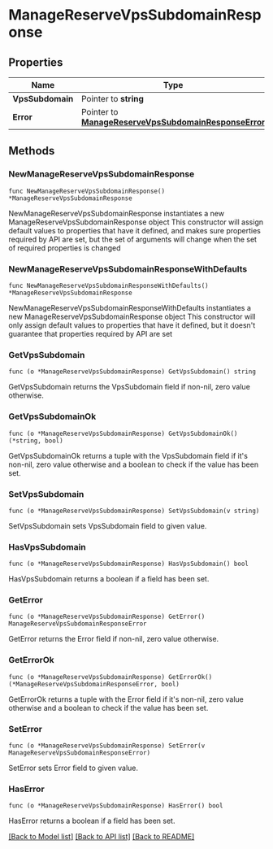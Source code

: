 # ManageReserveVpsSubdomainResponse

## Properties

Name | Type | Description | Notes
------------ | ------------- | ------------- | -------------
**VpsSubdomain** | Pointer to **string** |  | [optional] 
**Error** | Pointer to [**ManageReserveVpsSubdomainResponseError**](ManageReserveVpsSubdomainResponseError.md) |  | [optional] 

## Methods

### NewManageReserveVpsSubdomainResponse

`func NewManageReserveVpsSubdomainResponse() *ManageReserveVpsSubdomainResponse`

NewManageReserveVpsSubdomainResponse instantiates a new ManageReserveVpsSubdomainResponse object
This constructor will assign default values to properties that have it defined,
and makes sure properties required by API are set, but the set of arguments
will change when the set of required properties is changed

### NewManageReserveVpsSubdomainResponseWithDefaults

`func NewManageReserveVpsSubdomainResponseWithDefaults() *ManageReserveVpsSubdomainResponse`

NewManageReserveVpsSubdomainResponseWithDefaults instantiates a new ManageReserveVpsSubdomainResponse object
This constructor will only assign default values to properties that have it defined,
but it doesn't guarantee that properties required by API are set

### GetVpsSubdomain

`func (o *ManageReserveVpsSubdomainResponse) GetVpsSubdomain() string`

GetVpsSubdomain returns the VpsSubdomain field if non-nil, zero value otherwise.

### GetVpsSubdomainOk

`func (o *ManageReserveVpsSubdomainResponse) GetVpsSubdomainOk() (*string, bool)`

GetVpsSubdomainOk returns a tuple with the VpsSubdomain field if it's non-nil, zero value otherwise
and a boolean to check if the value has been set.

### SetVpsSubdomain

`func (o *ManageReserveVpsSubdomainResponse) SetVpsSubdomain(v string)`

SetVpsSubdomain sets VpsSubdomain field to given value.

### HasVpsSubdomain

`func (o *ManageReserveVpsSubdomainResponse) HasVpsSubdomain() bool`

HasVpsSubdomain returns a boolean if a field has been set.

### GetError

`func (o *ManageReserveVpsSubdomainResponse) GetError() ManageReserveVpsSubdomainResponseError`

GetError returns the Error field if non-nil, zero value otherwise.

### GetErrorOk

`func (o *ManageReserveVpsSubdomainResponse) GetErrorOk() (*ManageReserveVpsSubdomainResponseError, bool)`

GetErrorOk returns a tuple with the Error field if it's non-nil, zero value otherwise
and a boolean to check if the value has been set.

### SetError

`func (o *ManageReserveVpsSubdomainResponse) SetError(v ManageReserveVpsSubdomainResponseError)`

SetError sets Error field to given value.

### HasError

`func (o *ManageReserveVpsSubdomainResponse) HasError() bool`

HasError returns a boolean if a field has been set.


[[Back to Model list]](../README.md#documentation-for-models) [[Back to API list]](../README.md#documentation-for-api-endpoints) [[Back to README]](../README.md)


